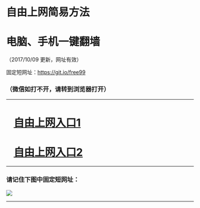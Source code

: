 ﻿# 自由上网简易方法

# 电脑、手机一键翻墙

（2017/10/09 更新，网址有效）

固定短网址：https://git.io/free99

### （微信如打不开，请转到浏览器打开）


***





# &nbsp;&nbsp; <a href="http://ft1413017067.fwq-tz-1001.info/fwqtz01.html?t=100900132462 " target="_blank">自由上网入口1</a>
# &nbsp;&nbsp; <a href="http://ft18547027.fwq-tz-1002.info/fwqtz02.html?t=100900119647 " target="_blank">自由上网入口2</a>
***

### 请记住下图中固定短网址：

<img src="https://s3-us-west-2.amazonaws.com/fwq-1001/yjfq-20170905okok.png" /> 


***

